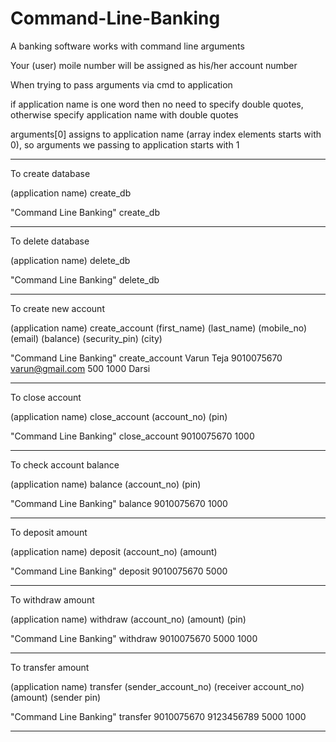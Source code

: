 # Command-Line-Banking
A banking software works with command line arguments

Your (user) moile number will be assigned as his/her account number

When trying to pass arguments via cmd to application

if application name is one word then no need to specify double quotes, otherwise specify application name with double quotes

arguments[0] assigns to application name (array index elements starts with 0), so arguments we passing to application starts with 1
___
To create database

(application name) create_db

"Command Line Banking" create_db
___
To delete database

(application name) delete_db

"Command Line Banking" delete_db
___
To create new account

(application name) create_account (first_name) (last_name) (mobile_no) (email) (balance) (security_pin) (city)

"Command Line Banking" create_account Varun Teja 9010075670 varun@gmail.com 500 1000 Darsi
___
To close account

(application name) close_account (account_no) (pin)

"Command Line Banking" close_account 9010075670 1000
___
To check account balance

(application name) balance (account_no) (pin)

"Command Line Banking" balance 9010075670 1000
___
To deposit amount

(application name) deposit (account_no) (amount)

"Command Line Banking" deposit 9010075670 5000
___
To withdraw amount

(application name) withdraw (account_no) (amount) (pin)

"Command Line Banking" withdraw 9010075670 5000 1000
___
To transfer amount

(application name) transfer (sender_account_no) (receiver account_no) (amount) (sender pin)

"Command Line Banking" transfer 9010075670 9123456789 5000 1000
___
